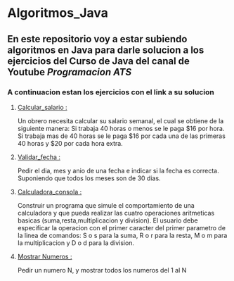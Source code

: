 # Algoritmos_Java

## En este repositorio voy a estar subiendo algoritmos en Java para darle solucion a los ejercicios del Curso de Java del canal de Youtube *Programacion ATS*

### A continuacion estan los ejercicios con el link a su solucion

1. <a href="https://github.com/ElvisGT/Algoritmos_Java/tree/master/Calcular_salario">Calcular_salario :</a>
   
    Un obrero necesita calcular su salario semanal, el cual se obtiene de la siguiente manera: Si trabaja 40 horas o menos se le paga $16 por hora. Si trabaja mas de 40 horas se le paga $16 por cada una de las primeras 40 horas y $20 por cada hora extra. 

2. <a href="https://github.com/ElvisGT/Algoritmos_Java/tree/master/Validar_fecha">Validar_fecha :</a>
   
    Pedir el dia, mes y anio de una fecha e indicar si la fecha es correcta. Suponiendo que todos los meses son de 30 dias. 

3. <a href="https://github.com/ElvisGT/Algoritmos_Java/tree/master/Calculadora_consola">Calculadora_consola :</a>
   
    Construir un programa que simule el comportamiento de una calculadora y que pueda realizar las cuatro operaciones aritmeticas basicas (suma,resta,multiplicacion y division). El usuario debe especificar la operacion con el primer caracter del primer parametro de la linea de comandos: S o s para la suma, R o r para la resta, M o m para la multiplicacion y D o d para la division.

4. <a href="https://github.com/ElvisGT/Algoritmos_Java/tree/master/Mostrar_Numeros">Mostrar Numeros :</a>
   
   Pedir un numero N, y mostrar todos los numeros del 1 al N
